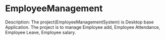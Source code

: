 # EmployeeManagement 
Description:
        The project(EmployeeManagementSystem) is Desktop base Application. The project is to manage Employee add, Employee Attendance, Employee Leave, Employee salary.
